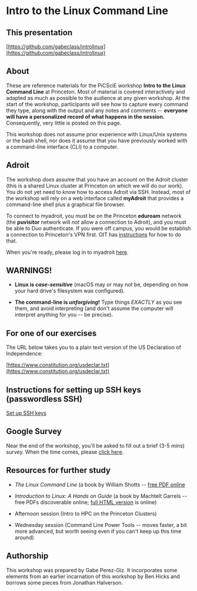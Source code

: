 # Intro to the Linux Command Line

## This presentation

[https://github.com/gabeclass/introlinux](https://github.com/gabeclass/introlinux)

## About
These are reference materials for the PiCSciE workshop **Intro to the
Linux Command Line** at Princeton. Most of material is covered
interactively and adapted as much as possible to the audience at any
given workshop. At the start of the workshop, participants will see
how to capture every command they type, along with the output and any
notes and comments -- **everyone will have a personalized record of
what happens in the session.** Consequently, very little is posted on
this page.

This workshop does not assume prior experience with Linux/Unix systems
or the bash shell, nor does it assume that you have previously worked
with a command-line interface (CLI) to a computer.

## Adroit
The workshop *does* assume that you have an account on the Adroit
cluster (this is a shared Linux cluster at Princeton on which we will
do our work). You do not yet need to know how to access Adroit via
SSH. Instead, most of the workshop will rely on a web interface called
**myAdroit** that provides a command-line shell plus a graphical file
browser.

To connect to myadroit, you must be on the Princeton **eduroam**
network (the **puvisitor** network will *not* allow a connection to
Adroit), and you must be able to Duo authenticate. If you were off
campus, you would be establish a connection to Princeton's VPN first.
OIT has
[instructions](https://princeton.service-now.com/snap?id=kb_article&sys_id=ce2a27064f9ca20018ddd48e5210c745)
for how to do that.

When you're ready, please log in to myadroit
[here](https://myadroit.princeton.edu/).

<!-- You can find the page, presentation and examples either in the
[src/](src/) folder or hosted via Github Pages at
[https://princetonuniversity.github.io/hpc_beginning_workshop/](https://princetonuniversity.github.io/hpc_beginning_workshop/)
-->

## **WARNINGS!**


* **Linux is _case-sensitive_** (macOS may or may not be, depending on
  how your hard drive's filesystem was configured).

* **The command-line is _unforgiving_!** Type things *EXACTLY* as you
  see them, and avoid interpreting (and don't assume the computer will
  interpret anything for you -- be precise).


## For one of our exercises

The URL below takes you to a plain text version of the US Declaration
of Independence:

[https://www.constitution.org/usdeclar.txt](https://www.constitution.org/usdeclar.txt)

## Instructions for setting up SSH keys (passwordless SSH)

[Set up SSH keys](https://www.digitalocean.com/community/tutorials/how-to-set-up-ssh-keys-on-ubuntu-1604)

## Google Survey
Near the end of the workshop, you'll be asked to fill out a brief (3-5
mins) survey. When the time comes, please
[click here](https://forms.gle/Z5Q4CfEh6nJH4uJQ6).

## Resources for further study

* _The Linux Command Line_ (a book by William Shotts -- [free PDF
online](http://linuxcommand.org/tlcl.php)

* _Introduction to Linux: A Hands on Guide_ (a book by Machtelt
  Garrels -- free PDFs discoverable online; [full HTML
  version](https://www.tldp.org/LDP/intro-linux/html/) is online)
  
  
* Afternoon session (Intro to HPC on the Princeton Clusters)

* Wednesday session (Command Line Power Tools -- moves faster, a bit
  more advanced, but worth seeing even if you can't keep up this time
  around)

<!-- [Getting Started with
HPC at
Princeton](https://researchcomputing.princeton.edu/education/online-tutorials/getting-started)
--> <!-- [OnComputingWell](https://oncomputingwell.princeton.edu) -->
<!-- [Research Computing
FAQ](https://researchcomputing.princeton.edu/faq) --> <!--
[AskRC](https://researchcomputing.princeton.edu/about/contact/ask-research-computing)
-->

## Getting Help Later

If you encounter difficulties working on the PU computing systems or
have basic Linux questions, please drop in to one of PICSciE's twice
weekly <a
href="https://researchcomputing.princeton.edu/education/help-sessions">live
help sessions</a>, visit our blog
[*OnComputingWell*](https://oncomputingwell.princeton.edu) to see if
someone has answered your question, post your question on our Q&A site
[AskRC](https://researchcomputing.princeton.edu/about/contact/ask-research-computing),
or send an email to <a
href="mailto:cses@princeton.edu">cses@princeton.edu</a>.

<!--
## About Makefile
I update the documentation directory using a Makefile to sync src/ and docs/, with
the 'Dinky' theme because its seemed apropros of Princeton. To run it, just run
`make` from the repo root.
-->

## Authorship

This workshop was prepared by Gabe Perez-Giz. It incorporates some
elements from an earlier incarnation of this workshop by Ben Hicks and
borrows some pieces from Jonathan Halverson.
